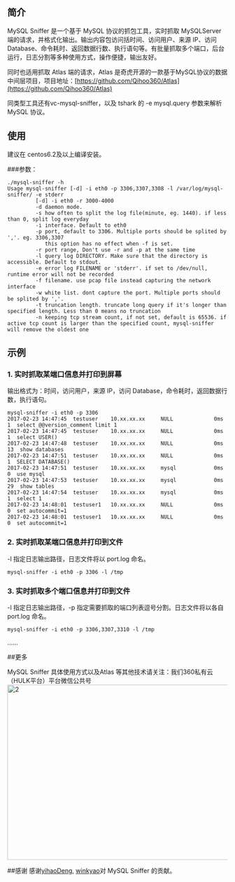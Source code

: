 ## 简介
MySQL Sniffer 是一个基于 MySQL 协议的抓包工具，实时抓取 MySQLServer 端的请求，并格式化输出。输出内容包访问括时间、访问用户、来源 IP、访问 Database、命令耗时、返回数据行数、执行语句等。有批量抓取多个端口，后台运行，日志分割等多种使用方式，操作便捷，输出友好。


同时也适用抓取 Atlas 端的请求，Atlas 是奇虎开源的一款基于MySQL协议的数据中间层项目，项目地址：[https://github.com/Qihoo360/Atlas](https://github.com/Qihoo360/Atlas)

同类型工具还有vc-mysql-sniffer，以及 tshark 的 -e mysql.query 参数来解析 MySQL 协议。

## 使用
建议在 centos6.2及以上编译安装。

###参数：

```
./mysql-sniffer -h
Usage mysql-sniffer [-d] -i eth0 -p 3306,3307,3308 -l /var/log/mysql-sniffer/ -e stderr
         [-d] -i eth0 -r 3000-4000
         -d daemon mode.
         -s how often to split the log file(minute, eg. 1440). if less than 0, split log everyday
         -i interface. Default to eth0
         -p port, default to 3306. Multiple ports should be splited by ','. eg. 3306,3307
            this option has no effect when -f is set.
         -r port range, Don't use -r and -p at the same time
         -l query log DIRECTORY. Make sure that the directory is accessible. Default to stdout.
         -e error log FILENAME or 'stderr'. if set to /dev/null, runtime error will not be recorded
         -f filename. use pcap file instead capturing the network interface
         -w white list. dont capture the port. Multiple ports should be splited by ','.
         -t truncation length. truncate long query if it's longer than specified length. Less than 0 means no truncation
         -n keeping tcp stream count, if not set, default is 65536. if active tcp count is larger than the specified count, mysql-sniffer will remove the oldest one
```
## 示例
### 1. 实时抓取某端口信息并打印到屏幕
输出格式为：时间，访问用户，来源 IP，访问 Database，命令耗时，返回数据行数，执行语句。

```
mysql-sniffer -i eth0 -p 3306
2017-02-23 14:47:45	 testuser	 10.xx.xx.xx	 NULL	          0ms	          1	 select @@version_comment limit 1
2017-02-23 14:47:45	 testuser	 10.xx.xx.xx	 NULL	          0ms	          1	 select USER()
2017-02-23 14:47:48	 testuser	 10.xx.xx.xx	 NULL	          0ms	         13	 show databases
2017-02-23 14:47:51	 testuser	 10.xx.xx.xx	 NULL	          0ms	          1	 SELECT DATABASE()
2017-02-23 14:47:51	 testuser	 10.xx.xx.xx	 mysql	          0ms	          0	 use mysql
2017-02-23 14:47:53	 testuser	 10.xx.xx.xx	 mysql	          0ms	         29	 show tables
2017-02-23 14:47:54	 testuser	 10.xx.xx.xx	 mysql	          0ms	          1	 select 1
2017-02-23 14:48:01	 testuser1	 10.xx.xx.xx	 NULL	          0ms	          0	 set autocommit=1
2017-02-23 14:48:01	 testuser1	 10.xx.xx.xx	 NULL	          0ms	          0	 set autocommit=1

``` 
### 2. 实时抓取某端口信息并打印到文件
-l 指定日志输出路径，日志文件将以 port.log 命名。

```
mysql-sniffer -i eth0 -p 3306 -l /tmp
```
### 3. 实时抓取多个端口信息并打印到文件
-l 指定日志输出路径，-p 指定需要抓取的端口列表逗号分割。日志文件将以各自 port.log 命名。

```
mysql-sniffer -i eth0 -p 3306,3307,3310 -l /tmp
```
……

##更多

MySQL Sniffer 具体使用方式以及Atlas 等其他技术请关注：我们360私有云（HULK平台）平台微信公共号
<img src="http://i.imgur.com/pL4ni57.png" height = "400" width = "600" alt="2">

##感谢
感谢[yihaoDeng](https://github.com/yihaoDeng), [winkyao](https://github.com/winkyao)对 MySQL Sniffer 的贡献。